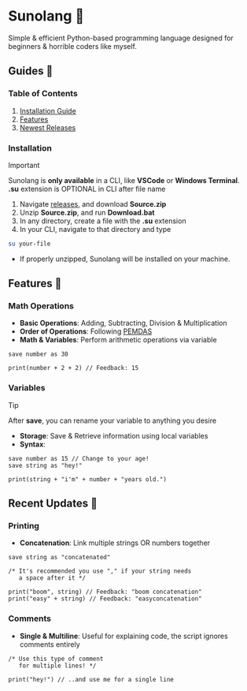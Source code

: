# Sunolang 🐍
Simple & efficient Python-based programming language designed for beginners & horrible coders like myself.

## Guides 🧾
### Table of Contents
1. [Installation Guide](https://github.com/mr-suno/Sunolang#installation)
2. [Features](https://github.com/mr-suno/Sunolang#features-)
3. [Newest Releases](https://github.com/mr-suno/Sunolang#recent-updates-)

### Installation
> [!IMPORTANT]
> Sunolang is **only available** in a CLI, like **VSCode** or **Windows Terminal**.
> <br>**.su** extension is OPTIONAL in CLI after file name

1. Navigate [releases](), and download **Source.zip**
2. Unzip **Source.zip**, and run **Download.bat**
3. In any directory, create a file with the **.su** extension
4. In your CLI, navigate to that directory and type
```bash
su your-file
```
* If properly unzipped, Sunolang will be installed on your machine.

## Features 🔖
### Math Operations
* **Basic Operations**: Adding, Subtracting, Division & Multiplication
* **Order of Operations**: Following [PEMDAS](https://en.wikipedia.org/wiki/Order_of_operations)
* **Math & Variables**: Perform arithmetic operations via variable
```
save number as 30

print(number + 2 + 2) // Feedback: 15
```

### Variables
> [!TIP]
> After **save**, you can rename your variable to anything you desire

* **Storage**: Save & Retrieve information using local variables
* **Syntax**:
```
save number as 15 // Change to your age!
save string as "hey!"

print(string + "i'm" + number + "years old.")
```

## Recent Updates 🚀
### Printing
* **Concatenation**: Link multiple strings OR numbers together
```
save string as "concatenated"

/* It's recommended you use "," if your string needs
   a space after it */

print("boom", string) // Feedback: "boom concatenation"
print("easy" + string) // Feedback: "easyconcatenation"
```

### Comments
* **Single & Multiline**: Useful for explaining code, the script ignores comments entirely
```
/* Use this type of comment
   for multiple lines! */

print("hey!") // ..and use me for a single line
```

